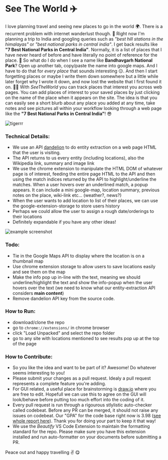 # See The World :airplane:

I love planning travel and seeing new places to go in the world :earth_africa:. There is a recurrent problem with internet wanderlust though. :grimacing: Right now I'm planning a trip to India and googling queries such as *"best hill stations in the himalayas"* or *"best national parks in central india"*. I get back results like **"7 Best National Parks in Central India"**. Normally, it is a list of places that I have never heard of before and have literally no point of reference for the place. :hear_no_evil: So what do I do when I see a name like **Bandhavgarh National Park**? Open up another tab, copy/paste the name into google maps. And I have to do that for *every place* that sounds interesting :expressionless:. And then I start forgetting places or maybe I write them down somewhere but a little while later forget why I wrote it down, and now lost the website that I first found it on. :man_facepalming: With *SeeTheWorld* you can track places that interest you across web pages. You can add places of interest to your saved places by just clicking on the name of the place when it appears on the site. The idea is that you can easily see a short blurb about any place you added at any time, take notes and see pictures all within your workflow looking through a web page like the **"7 Best National Parks in Central India"**! :sunglasses:

![tigerrr](https://travel-blog.waytoindia.com/wp-content/uploads/Kanger-Ghati-National-Park.jpg)

### Technical Details:
- We use an API [dandelion](https://dandelion.eu/docs/api/datatxt/nex/v1/) to do entity extraction on a web page HTML that the user is visiting.
- The API returns to us every entity (including locations), also the Wikipedia link, summary and image link
- We use the chrome extension to manipulate the HTML DOM of whatever page is of interest, feeding the entire page HTML to the API and then using the match indices returned by the API to highlight/underline the matches. When a user hovers over an underlined match, a popup appears. It can include a mini google-map, location summary, previous notes on the place, wiki-link etc... (weather?, news?)
- When the user wants to add location to list of their places, we can use the google-extension-storage to store users history
- Perhaps we could allow the user to assign a rough date/orderings to their locations
- Definitely expandable if you have any other ideas!


![example screenshot](assets/readme_example.png)

### Todo:
- Tie in the Google Maps API to display where the location is on a thumbnail map
- Use chrome extension storage to allow users to save locations easily and see them on the map
- Make the info pop up in-line with the text, meaning we should underline/highlight the text and show the info-popup when the user hovers over the text (we need to know what our entity-extraction API considers **main content**)
- Remove dandelion API key from the source code.

### How to Run:
- download/clone the repo
- go to ```chrome://extensions/``` in chrome browser
- click "Load Unpacked" and select the repo folder
- go to any site with locations mentioned to see results pop up at the top of the page

### How to Contribute:
- So you like the idea and want to be part of it? Awesome! Do whatever seems interesting to you!
- Please submit your changes as a pull request. Idealy a pull request represents a complete feature you're adding.
- For GUI related, a useful place for brainstorming is [draw.io](https://drive.google.com/file/d/1-qyOF1iSzyxsx16Yxgx-hzV8WLq0Mt1d/view?usp=sharing) where you are free to edit. Hopefull we can use this to agree on the GUI will look/behave before putting too much effort into the coding of it.
- Every pull request is run through a rigourous stlylistic auto-checker called codebeat. Before any PR can be merged, it should not raise any issues on codebeat. Our "GPA" for the code base right now is 3.98 ([see whole report here](https://codebeat.co/projects/github-com-josiahcoad-seetheworld-master)). Thank you for doing your part to keep it that way!
- We use the *Beautify* VS Code Extension to maintain the formatting standard for the repo. Please make sure you have this extension installed and run auto-formatter on your documents before submitting a PR.

Peace out and happy travelling :v: :yum:
